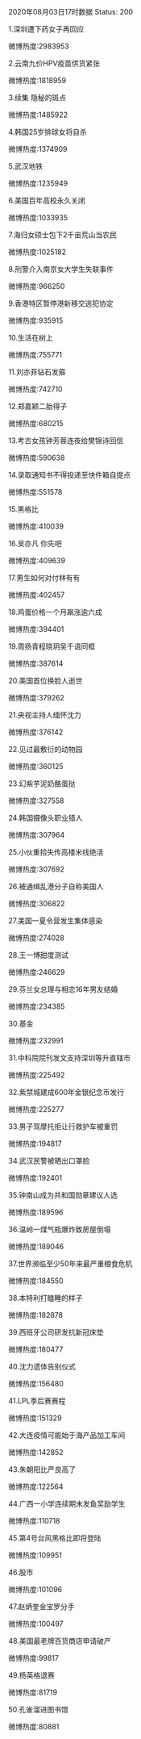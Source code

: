 2020年08月03日17时数据
Status: 200

1.深圳遭下药女子再回应

微博热度:2983953

2.云南九价HPV疫苗供货紧张

微博热度:1818959

3.续集 隐秘的斑点

微博热度:1485922

4.韩国25岁排球女将自杀

微博热度:1374909

5.武汉地铁

微博热度:1235949

6.美国百年高校永久关闭

微博热度:1033935

7.海归女硕士包下2千亩荒山当农民

微博热度:1025182

8.刑警介入南京女大学生失联事件

微博热度:966250

9.香港特区暂停港新移交逃犯协定

微博热度:935915

10.生活在树上

微博热度:755771

11.刘亦菲钻石发箍

微博热度:742710

12.郑嘉颖二胎得子

微博热度:680215

13.考古女孩钟芳蓉连夜给樊锦诗回信

微博热度:590638

14.录取通知书不得投递至快件箱自提点

微博热度:551578

15.黑格比

微博热度:410039

16.吴亦凡 你先吧

微博热度:409639

17.男生如何对付林有有

微博热度:402457

18.鸡蛋价格一个月飙涨逾六成

微博热度:394401

19.周扬青程晓玥吴千语同框

微博热度:387614

20.美国首位换脸人逝世

微博热度:379262

21.央视主持人缅怀沈力

微博热度:376142

22.见过最敷衍的动物园

微博热度:360125

23.幻紫芋泥奶酪蛋挞

微博热度:327558

24.韩国摄像头职业猎人

微博热度:307964

25.小伙重拾失传高楼米线绝活

微博热度:307692

26.被通缉乱港分子自称美国人

微博热度:306822

27.美国一夏令营发生集体感染

微博热度:274028

28.王一博甜度测试

微博热度:246629

29.芬兰女总理与相恋16年男友结婚

微博热度:234385

30.基金

微博热度:232991

31.中科院院刊发文支持深圳等升直辖市

微博热度:225492

32.紫禁城建成600年金银纪念币发行

微博热度:225277

33.男子驾摩托拒让行救护车被重罚

微博热度:194817

34.武汉民警被晒出口罩脸

微博热度:192401

35.钟南山成为共和国勋章建议人选

微博热度:189596

36.温岭一煤气瓶爆炸致房屋倒塌

微博热度:189046

37.世界濒临至少50年来最严重粮食危机

微博热度:184550

38.本特利打瞌睡的样子

微博热度:182878

39.西班牙公司研发抗新冠床垫

微博热度:180477

40.沈力遗体告别仪式

微博热度:156480

41.LPL季后赛赛程

微博热度:151329

42.大连疫情可能始于海产品加工车间

微博热度:142852

43.朱朝阳比严良高了

微博热度:122564

44.广西一小学连续期末发鱼奖励学生

微博热度:110718

45.第4号台风黑格比即将登陆

微博热度:109951

46.股市

微博热度:101096

47.赵炳奎金宝罗分手

微博热度:100497

48.美国最老牌百货商店申请破产

微博热度:99817

49.杨英格退赛

微博热度:81719

50.孔雀溜进图书馆

微博热度:80881

